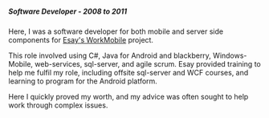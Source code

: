 ##### Software Developer - 2008 to 2011

Here, I was a software developer for both mobile and server side components for [Esay's WorkMobile](http://www.workmobileforms.com) project.

This role involved using C#, Java for Android and blackberry, Windows-Mobile, web-services, sql-server, and agile scrum. Esay provided training to help me fulfil my role, including offsite sql-server and WCF courses, and learning to program for the Android platform.

Here I quickly proved my worth, and my advice was often sought to help work through complex issues.